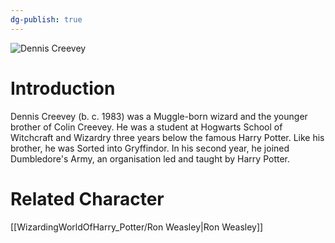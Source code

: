 ```yaml
---
dg-publish: true
---
```

![Dennis Creevey](http://rxbg5ysja.bkt.gdipper.com/Dennis_Creevey.png)
# Introduction
Dennis Creevey (b. c. 1983) was a Muggle-born wizard and the younger brother of Colin Creevey. He was a student at Hogwarts School of Witchcraft and Wizardry three years below the famous Harry Potter. Like his brother, he was Sorted into Gryffindor. In his second year, he joined Dumbledore's Army, an organisation led and taught by Harry Potter.

# Related Character
[[WizardingWorldOfHarry_Potter/Ron Weasley\|Ron Weasley]]
